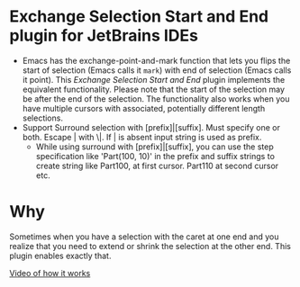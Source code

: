 # Exchange Selection Start and End plugin for JetBrains IDEs

- Emacs has the exchange-point-and-mark function that lets you flips the start of selection (Emacs calls it `mark`) with end of selection (Emacs calls it point). This *Exchange Selection Start and End* plugin implements the equivalent functionality. Please note that the start of the selection may be after the end of the selection. The functionality also works when you have multiple cursors with associated, potentially different length selections.
- Support Surround selection with \[prefix\]|\[suffix\]. Must specify one or both. Escape | with \\|. If | is absent input string is used as prefix.
  - While using surround with \[prefix\]|\[suffix\], you can use the step specification like 'Part(100, 10)' in the prefix and suffix strings
    to create string like Part100, at first cursor. Part110 at second cursor etc.

# Why

Sometimes when you have a selection with the caret at one end and you realize that you need to extend or shrink the selection at the other end. This plugin enables exactly that.

[Video of how it works](https://www.youtube.com/watch?v=kGnYTplhZXg)